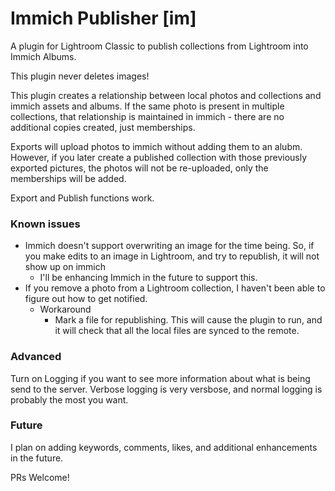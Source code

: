 # Immich Publisher [im]

A plugin for Lightroom Classic to publish collections from Lightroom into Immich Albums. 

This plugin never deletes images! 

This plugin creates a relationship between local photos and collections and immich assets and albums. If the same photo is present in multiple collections, that relationship is maintained in immich - there are no additional copies created, just memberships. 

Exports will upload photos to immich without adding them to an alubm. However, if you later create a published collection with those previously exported pictures, the photos will not be re-uploaded, only the memberships will be added. 

Export and Publish functions work. 

### Known issues
* Immich doesn't support overwriting an image for the time being. So, if you make edits to an image in Lightroom, and try to republish, it will not show up on immich
    * I'll be enhancing Immich in the future to support this. 
* If you remove a photo from a Lightroom collection, I haven't been able to figure out how to get notified.   
    * Workaround 
        * Mark a file for republishing. This will cause the plugin to run, and it will check that all the local files are synced to the remote.   

### Advanced
Turn on Logging if you want to see more information about what is being send to the server. Verbose logging is very versbose, and normal logging is probably the most you want. 

### Future
I plan on adding keywords, comments, likes, and additional enhancements in the future. 

PRs Welcome! 

